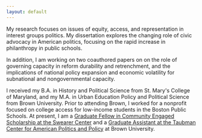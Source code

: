 ```yaml
---
layout: default
---
```



My research focuses on issues of equity, access, and representation in interest groups politics.  My dissertation explores the changing role of civic advocacy in American politics, focusing on the rapid increase in philanthropy in public schools. 

In addition, I am working on two coauthored papers on on the role of governing capacity in reform durability and retrenchment, and the implications of national policy expansion and economic volatility for subnational and nongovernmental capacity.  

I received my B.A. in History and Political Science from St. Mary's College of Maryland, and my M.A. in Urban Education Policy and Political Science from Brown University.  Prior to attending Brown, I worked for a nonprofit focused on college access for low-income students in the Boston Public Schools. At present, I am a [Graduate Fellow in Community Engaged Scholarship at the Swearer Center](https://www.brown.edu/academics/college/swearer/people/graduate-fellows-assistants/cadence-willse) and a [Graduate Assistant at the Taubman Center for American Politics and Policy](https://watson.brown.edu/taubman/people/cadence-willse) at Brown University.
 
